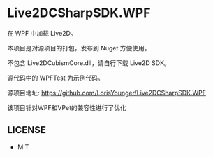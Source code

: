 # Live2DCSharpSDK.WPF

在 WPF 中加载 Live2D。

本项目是对源项目的打包，发布到 Nuget 方便使用。

不包含 Live2DCubismCore.dll，请自行下载 Live2D SDK。

源代码中的 WPFTest 为示例代码。

源项目地址: <https://github.com/LorisYounger/Live2DCSharpSDK.WPF>

该项目针对WPF和VPet的兼容性进行了优化

## LICENSE

- MIT
